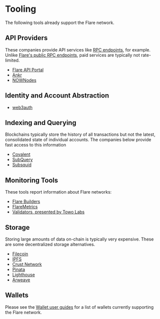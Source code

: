 # Tooling

The following tools already support the Flare network.

## API Providers

These companies provide API services like [RPC endpoints](glossary.md#rpc), for example.
Unlike [Flare's public RPC endpoints](./reference/network-config.md), paid services are typically not rate-limited.

* [Flare API Portal](https://api-portal.flare.network/)
* [Ankr](https://www.ankr.com/blog/flare-ankr-s-next-blockchain-connection/)
* [NOWNodes](https://nownodes.io/nodes)

## Identity and Account Abstraction

* [web3auth](https://web3auth.io/docs/connect-blockchain/flare)

## Indexing and Querying

Blockchains typically store the history of all transactions but not the latest, consolidated state of individual accounts.
The companies below provide fast access to this information

* [Covalent](https://www.covalenthq.com/docs/networks/flare/)
* [SubQuery](https://academy.subquery.network/quickstart/quickstart_chains/flare.html)
* [Subsquid](https://docs.subsquid.io/evm-indexing/supported-networks/)

## Monitoring Tools

These tools report information about Flare networks:

* [Flare Builders](https://www.flare.builders/)
* [FlareMetrics](https://flaremetrics.io/)
* [Validators, presented by Towo Labs](https://validators.towolabs.com/)

## Storage

Storing large amounts of data on-chain is typically very expensive.
These are some decentralized storage alternatives.

* [Filecoin](https://docs.filecoin.io/developers/introduction/filecoin-and-ipfs)
* [IPFS](https://docs.ipfs.tech)
* [Crust Network](https://www.crust.network)
* [Pinata](https://www.pinata.cloud)
* [Lighthouse](https://www.lighthouse.storage)
* [Arweave](https://www.arweave.org)

## Wallets

Please see the [Wallet user guides](../user/wallets/index.md) for a list of wallets currently supporting the Flare network.
